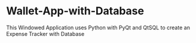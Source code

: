 # Wallet-App-with-Database
This Windowed Application uses Python with PyQt and QtSQL to create an Expense Tracker with Database
